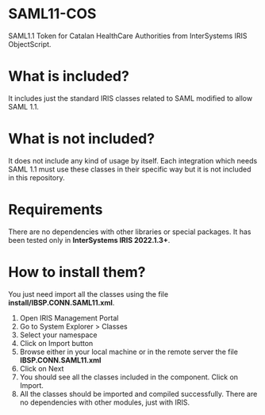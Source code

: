 # SAML11-COS

SAML1.1 Token for Catalan HealthCare Authorities from InterSystems IRIS ObjectScript.

# What is included?

It includes just the standard IRIS classes related to SAML modified to allow SAML 1.1. 

# What is not included?

It does not include any kind of usage by itself. Each integration which needs SAML 1.1 must use these classes in their specific way but it is not included in this repository.

# Requirements

There are no dependencies with other libraries or special packages. It has been tested only in **InterSystems IRIS 2022.1.3+**.

# How to install them?

You just need import all the classes using the file **install/IBSP.CONN.SAML11.xml**. 

1. Open IRIS Management Portal
2. Go to System Explorer > Classes
3. Select your namespace
4. Click on Import button
5. Browse either in your local machine or in the remote server the file **IBSP.CONN.SAML11.xml**
6. Click on Next
7. You should see all the classes included in the component. Click on Import.
8. All the classes should be imported and compiled successfully. There are no dependencies with other modules, just with IRIS.
